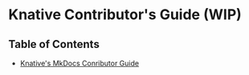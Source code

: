 # Knative Contributor's Guide (WIP)

## Table of Contents

- [Knative's MkDocs Conributor Guide](./mkdocs-contributor-guide.md)
